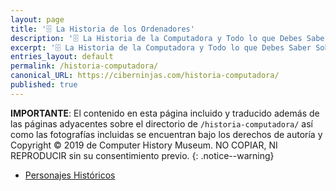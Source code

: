 ```yaml
---
layout: page
title: '🗄 La Historia de los Ordenadores'
description: '🗄 La Historia de la Computadora y Todo lo que Debes Saber Sobre la Historia de la Informática'
excerpt: '🗄 La Historia de la Computadora y Todo lo que Debes Saber Sobre la Historia de la Informática'
entries_layout: default
permalink: /historia-computadora/
canonical_URL: https://ciberninjas.com/historia-computadora/
published: true
---
```


**IMPORTANTE**: El contenido en esta página incluido y traducido además de las páginas adyacentes sobre el directorio de ```/historia-computadora/``` así como las fotografías incluidas se encuentran bajo los derechos de autoría y Copyright © 2019 de Computer History Museum. NO COPIAR, NI REPRODUCIR sin su consentimiento previo.
{: .notice--warning}

- [Personajes Históricos](/personajes-historicos/)

<!-- Saber Más -->
<!-- https://www.computerhistory.org/collections/search/ -->